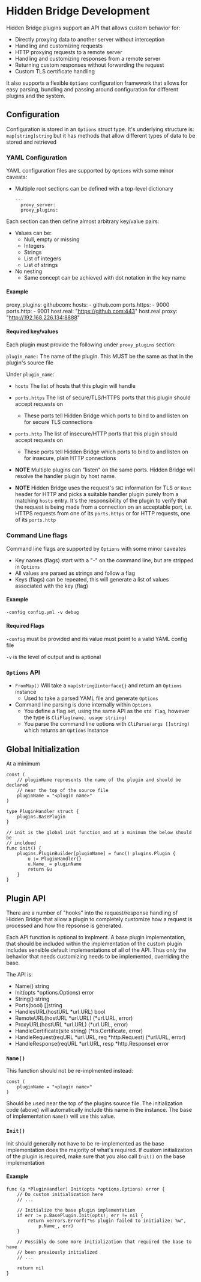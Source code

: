 # Hidden Bridge Development
Hidden Bridge plugins support an API that allows custom behavior for:
* Directly proxying data to another server without interception
* Handling and customizing requests
* HTTP proxying requests to a remote server 
* Handling and customizing responses from a remote server
* Returning custom responses without forwarding the request
* Custom TLS certificate handling  

It also supports a flexible ```Options``` configuration framework that allows for easy parsing, bundling and passing around configuration for different plugins and the system.

## Configuration
Configuration is stored in an ```Options``` struct type. It's underlying structure is: ```map[string]string``` but it has methods that allow different types of data to be stored and retrieved

### YAML Configuration
YAML configuration files are supported by ```Options``` with some minor caveats:
* Multiple root sections can be defined with a top-level dictionary
  ```
  ---
    proxy_server:
    proxy_plugins:
  ```

Each section can then define almost arbitrary key/value pairs:
* Values can be:
    * Null, empty or missing
    * Integers
    * Strings
    * List of integers
    * List of strings
* No nesting
    * Same concept can be achieved with dot notation in the key name

#### Example
proxy_plugins:
  githubcom:
    hosts:
      - github.com
    ports.https:
      - 9000
    ports.http:
      - 9001
    host.real: "https://github.com:443"
    host.real.proxy: "http://192.168.226.134:8888"

#### Required key/values
Each plugin must provide the following under ```proxy_plugins``` section:

```plugin_name:``` The name of the plugin. This MUST be the same as that in the plugin's source file

Under ```plugin_name```:
* ```hosts``` The list of hosts that this plugin will handle
* ```ports.https``` The list of secure/TLS/HTTPS ports that this plugin should accept requests on
    * These ports tell Hidden Bridge which ports to bind to and listen on for secure TLS connections
* ```ports.http``` The list of insecure/HTTP ports that this plugin should accept requests on
    * These ports tell Hidden Bridge which ports to bind to and listen on for insecure, plain HTTP connections

* **NOTE** Multiple plugins can "listen" on the same ports. Hidden Bridge will resolve the handler plugin by host name.

* **NOTE** Hidden Bridge uses the request's ```SNI``` information for TLS or ```Host``` header for HTTP and picks a suitable handler plugin purely from a matching ```hosts``` entry. It's the responsibility of the plugin to verify that the request is being made from a connection on an acceptable port, i.e. HTTPS requests from one of its ```ports.https``` or for HTTP requests, one of its  ```ports.http```

### Command Line flags
Command line flags are supported by ```Options``` with some minor caveates
* Key names (flags) start with a "-" on the command line, but are stripped in ```Options```
* All values are parsed as strings and follow a flag 
* Keys (flags) can be repeated, this will generate a list of values associated with the key (flag)

#### Example
```
-config config.yml -v debug
```

#### Required Flags
```-config``` must be provided and its value must point to a valid YAML config file

```-v``` is the level of output and is aptional


### ```Options``` API
* ```FromMap()``` Will take a ```map[string]interface{}``` and return an ```Options``` instance
  * Used to take a parsed YAML file and generate ```Options```
* Command line parsing is done internally within ```Options```
    * You define a flag set, using the same API as the ```std flag```, however the type is ```CliFlag(name, usage striing)```
    * You parse the command line options with ```CliParse(args []string)``` which returns an ```Options``` instance


## Global Initialization
At a minimum 
```
const (
	// pluginName represents the name of the plugin and should be declared
    // near the top of the source file
    pluginName = "<plugin name>"
)

type PluginHandler struct {
	plugins.BasePlugin
}

// init is the global init function and at a minimum the below should be 
// incldued
func init() {
	plugins.PluginBuilder[pluginName] = func() plugins.Plugin {
		u := PluginHandler{}
		u.Name_ = pluginName
		return &u
	}
}
```

## Plugin API
There are a number of "hooks" into the request/response handling of Hidden Bridge that allow a plugin to completely customize how a request is processed and how the repsonse is generated.

Each API function is optional to implment. A base plugin implementation, that should be included within the implementation of the custom plugin includes sensible default implementations of all of the API. Thus only the behavior that needs customizing needs to be implemented, overriding the base.

The API is:
* Name() string
* Init(opts *options.Options) error
* String() string
* Ports(bool) []string
* HandlesURL(hostURL *url.URL) bool
* RemoteURL(hostURL *url.URL) (*url.URL, error)
* ProxyURL(hostURL *url.URL) (*url.URL, error)
* HandleCertificate(site string) (*tls.Certificate, error)
* HandleRequest(reqURL *url.URL, req *http.Request) (*url.URL, error)
* HandleResponse(reqURL *url.URL, resp *http.Response) error

### ```Name()```
This function should not be re-implmented instead:
```
const (
	pluginName = "<plugin name>"
)
```
Should be used near the top of the plugins source file. The initialization code (above) will automatically include this name in the instance. The base of implementation ```Name()``` will use this value.

### ```Init()```
Init should generally not have to be re-implemented as the base implementation does the majority of what's required. If custom initialization of the plugin is required, make sure that you also call ```Init()``` on the base implementation

#### Example
```
func (p *PluginHandler) Init(opts *options.Options) error {
    // Do custom initialization here
    // ...

    // Initialize the base plugin implementation
	if err := p.BasePlugin.Init(opts); err != nil {
		return xerrors.Errorf("%s plugin failed to initialize: %w", 
            p.Name_, err)
	}

    // Possibly do some more initialization that required the base to have
    // been previously initialized
    // ...

	return nil
}
```


